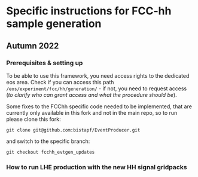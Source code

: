 # Specific instructions for FCC-hh sample generation

## Autumn 2022

### Prerequisites & setting up 

To be able to use this framework, you need access rights to the dedicated eos area. Check if you can access this path `/eos/experiment/fcc/hh/generation/` - if not, you need to request access (*to clarify who can grant access and what the procedure should be*). 

Some fixes to the FCChh specific code needed to be implemented, that are currently only available in this fork and not in the main repo, so to run please clone this fork: 

``` git clone git@github.com:bistapf/EventProducer.git ```

and switch to the specific branch:

 ``` git checkout fcchh_evtgen_updates ``` 

### How to run LHE production with the new HH signal gridpacks 
